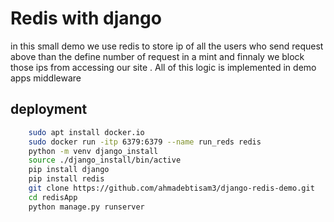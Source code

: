 # Redis with django
in this small demo we use redis to store ip of
all the users who send request above than the define number of request in a mint and finnaly
we block those ips from accessing our site . All of this logic is implemented in demo apps
middleware

## deployment
```bash
    sudo apt install docker.io
    sudo docker run -itp 6379:6379 --name run_reds redis 
    python -m venv django_install
    source ./django_install/bin/active
    pip install django
    pip install redis
    git clone https://github.com/ahmadebtisam3/django-redis-demo.git
    cd redisApp
    python manage.py runserver
```